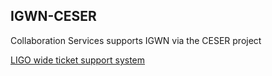 ## IGWN-CESER

Collaboration Services supports IGWN via the CESER project

[LIGO wide ticket support system](https://github.com/lscsoft/osg-igwn/)


